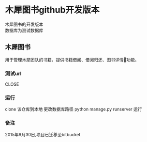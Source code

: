 # 木犀图书github开发版本
木犀图书的开发版本<br/>
数据库为测试数据库<br/>

## 木犀图书
用于管理木犀团队的书籍，提供书籍借阅、借阅归还、图书详情🔎功能。

### 测试url
CLOSE

### 运行
clone 该仓库到本地
更改数据库路径
python manage.py runserver 运行

### 备注
2015年9月30日,项目已迁移至bitbucket
